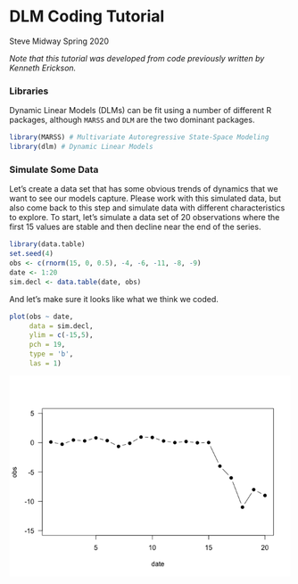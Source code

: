 DLM Coding Tutorial
================
Steve Midway
Spring 2020

*Note that this tutorial was developed from code previously written by
Kenneth Erickson.*

### Libraries

Dynamic Linear Models (DLMs) can be fit using a number of different R
packages, although `MARSS` and `DLM` are the two dominant packages.

``` r
library(MARSS) # Multivariate Autoregressive State-Space Modeling
library(dlm) # Dynamic Linear Models
```

### Simulate Some Data

Let’s create a data set that has some obvious trends of dynamics that we
want to see our models capture. Please work with this simulated data,
but also come back to this step and simulate data with different
characteristics to explore. To start, let’s simulate a data set of 20
observations where the first 15 values are stable and then decline near
the end of the series.

``` r
library(data.table)
set.seed(4)
obs <- c(rnorm(15, 0, 0.5), -4, -6, -11, -8, -9)
date <- 1:20
sim.decl <- data.table(date, obs)
```

And let’s make sure it looks like what we think we coded.

``` r
plot(obs ~ date, 
     data = sim.decl,
     ylim = c(-15,5),
     pch = 19,
     type = 'b',
     las = 1)
```

![](DLM_Coding_files/figure-gfm/unnamed-chunk-3-1.png)<!-- -->
